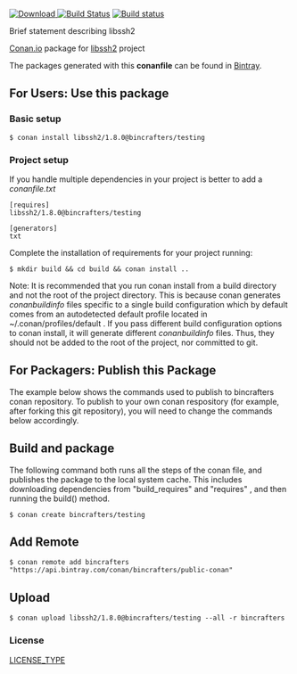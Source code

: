 [ ![Download](https://api.bintray.com/packages/bincrafters/public-conan/libssh2%3Abincrafters/images/download.svg?version=2.9.1%3Atesting) ](https://bintray.com/bincrafters/public-conan/somelib%3Abincrafters/2.9.1%3Atesting/link)
[![Build Status](https://travis-ci.org/bincrafters/conan-libssh2.svg?branch=testing%2F2.9.1)](https://travis-ci.org/bincrafters/conan-somelib)
[![Build status](https://ci.appveyor.com/api/projects/status/a5snyovachh6e8nh?svg=true)](https://ci.appveyor.com/project/BinCrafters/conan-libssh2)

Brief statement describing libssh2

[Conan.io](https://conan.io) package for [libssh2](https://github.com/someauthor/somelib) project

The packages generated with this **conanfile** can be found in [Bintray](https://bintray.com/bincrafters/public-conan/libssh2%3Abincrafters).

## For Users: Use this package

### Basic setup

    $ conan install libssh2/1.8.0@bincrafters/testing
	
### Project setup

If you handle multiple dependencies in your project is better to add a *conanfile.txt*

    [requires]
    libssh2/1.8.0@bincrafters/testing

    [generators]
    txt

Complete the installation of requirements for your project running:

    $ mkdir build && cd build && conan install ..
	
Note: It is recommended that you run conan install from a build directory and not the root of the project directory.  This is because conan generates *conanbuildinfo* files specific to a single build configuration which by default comes from an autodetected default profile located in ~/.conan/profiles/default .  If you pass different build configuration options to conan install, it will generate different *conanbuildinfo* files.  Thus, they should not be added to the root of the project, nor committed to git.

## For Packagers: Publish this Package

The example below shows the commands used to publish to bincrafters conan repository. To publish to your own conan respository (for example, after forking this git repository), you will need to change the commands below accordingly.

## Build and package 

The following command both runs all the steps of the conan file, and publishes the package to the local system cache.  This includes downloading dependencies from "build_requires" and "requires" , and then running the build() method. 

    $ conan create bincrafters/testing

## Add Remote

	$ conan remote add bincrafters "https://api.bintray.com/conan/bincrafters/public-conan"

## Upload

    $ conan upload libssh2/1.8.0@bincrafters/testing --all -r bincrafters
	
### License
[LICENSE_TYPE](https://github.com/someauthor/libssh2/blob/master/LICENSE)
